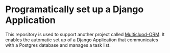 # Programatically set up a Django Application

This repository is used to support another project called <a href="https://github.com/pedrotramos/Multicloud-ORM">Multicluod-ORM</a>. It enables the automatic set up of a Django Application that communicates with a Postgres database and manages a task list.
